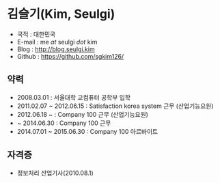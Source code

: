 # 김슬기(Kim, Seulgi)
* 국적 : 대한민국
* E-mail : me _at_ seulgi _dot_ kim
* Blog : http://blog.seulgi.kim
* Github : https://github.com/sgkim126/

## 약력
* 2008.03.01 : 서울대학 교컴퓨터 공학부 입학
* 2011.02.07 ~ 2012.06.15 : Satisfaction korea system 근무 (산업기능요원)
* 2012.06.18 ~  : Company 100 근무 (산업기능요원)
* ~ 2014.06.30 : Company 100 근무
* 2014.07.01 ~ 2015.06.30 : Company 100 아르바이트

## 자격증
* 정보처리 산업기사(2010.08.1)

